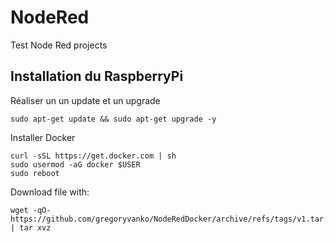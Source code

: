 # NodeRed
Test Node Red projects

## Installation du RaspberryPi
Réaliser un un update et un upgrade
```
sudo apt-get update && sudo apt-get upgrade -y
```

Installer Docker
```
curl -sSL https://get.docker.com | sh
sudo usermod -aG docker $USER
sudo reboot
```

Download file with:
```
wget -qO- https://github.com/gregoryvanko/NodeRedDocker/archive/refs/tags/v1.tar.gz | tar xvz
```
